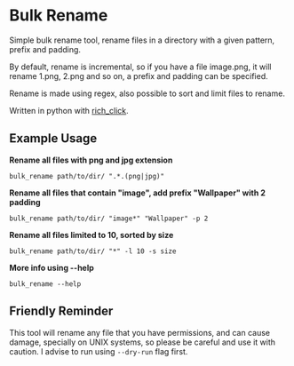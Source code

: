 # Bulk Rename

Simple bulk rename tool, rename files in a directory with a given pattern, prefix and padding.

By default, rename is incremental, so if you have a file image.png, it will rename 1.png, 2.png and so on, a prefix and padding can be specified.

Rename is made using regex, also possible to sort and limit files to rename.

Written in python with [rich_click](https://github.com/ewels/rich-click/).

## Example Usage

**Rename all files with png and jpg extension**

`bulk_rename path/to/dir/ ".*.(png|jpg)"`

**Rename all files that contain "image", add prefix "Wallpaper" with 2 padding**

`bulk_rename path/to/dir/ "image*" "Wallpaper" -p 2`

**Rename all files limited to 10, sorted by size**

`bulk_rename path/to/dir/ "*" -l 10 -s size`

**More info using --help**

`bulk_rename --help`

## **Friendly Reminder**

This tool will rename any file that you have permissions, and can cause damage, specially on UNIX systems, so please be careful and use it with caution. I advise to run using `--dry-run` flag first.
